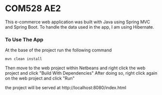# COM528 AE2

This e-commerce web application was built with Java using Spring MVC and Spring Boot. To handle the data used in the app, I am using Hibernate.



### To Use The App

At the base of the project run the following command
```
mvn clean install
```
Then move to the web project within Netbeans and right click the web project and click "Build With Dependencies"
After doing so, right click again on the web project and click "Run"

the project will be served at http://localhost:8080/index.html

